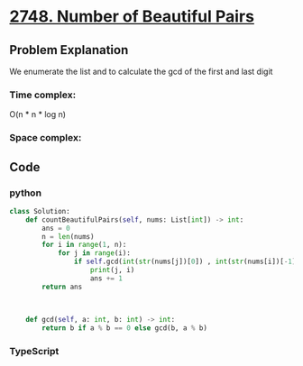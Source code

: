 # [2748. Number of Beautiful Pairs](https://leetcode.cn/problems/number-of-beautiful-pairs/description/?envType=daily-question&envId=2024-06-20)



## Problem Explanation
We enumerate the list and to calculate the gcd of the first and last digit
### Time complex:
O(n * n * log n)

### Space complex:

## Code

### python
```python
class Solution:
    def countBeautifulPairs(self, nums: List[int]) -> int:
        ans = 0
        n = len(nums)
        for i in range(1, n):
            for j in range(i):
                if self.gcd(int(str(nums[j])[0]) , int(str(nums[i])[-1])) == 1:
                    print(j, i)
                    ans += 1
        return ans
        
    

    def gcd(self, a: int, b: int) -> int:
        return b if a % b == 0 else gcd(b, a % b)
```

### TypeScript
```TypeScript


```